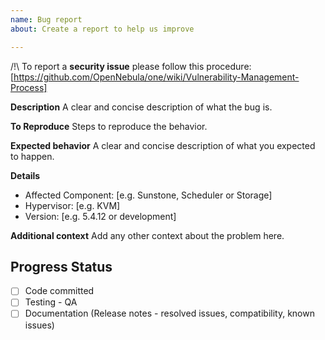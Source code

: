 ```yaml
---
name: Bug report
about: Create a report to help us improve

---
```


/!\ To report a **security issue** please follow this procedure:
   [https://github.com/OpenNebula/one/wiki/Vulnerability-Management-Process]

**Description**
A clear and concise description of what the bug is.

**To Reproduce**
Steps to reproduce the behavior.

**Expected behavior**
A clear and concise description of what you expected to happen.

**Details**
 - Affected Component: [e.g. Sunstone, Scheduler or Storage]
 - Hypervisor: [e.g. KVM]
 - Version: [e.g. 5.4.12 or development]

**Additional context**
Add any other context about the problem here.

<!--////////////////////////////////////////////-->
<!-- THIS SECTION IS FOR THE DEVELOPMENT TEAM   -->
<!-- BOTH FOR BUGS AND ENHANCEMENT REQUESTS     -->
<!-- PROGRESS WILL BE REFLECTED HERE            -->
<!--////////////////////////////////////////////-->

## Progress Status
- [ ] Code committed
- [ ] Testing - QA
- [ ] Documentation (Release notes - resolved issues, compatibility, known issues)
